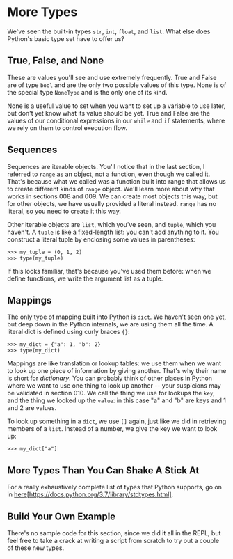 # More Types

We've seen the built-in types `str`, `int`, `float`, and `list`. What else does Python's basic type set have to offer us?

## True, False, and None

These are values you'll see and use extremely frequently. True and False are of type `bool` and are the only two possible values of this type. None is of the special type `NoneType` and is the only one of its kind.

None is a useful value to set when you want to set up a variable to use later, but don't yet know what its value should be yet. True and False are the values of our conditional expressions in our `while` and `if` statements, where we rely on them to control execution flow.

## Sequences

Sequences are iterable objects. You'll notice that in the last section, I referred to `range` as an object, not a function, even though we called it. That's because what we called was a function built into range that allows us to create different kinds of `range` object. We'll learn more about why that works in sections 008 and 009. We can create most objects this way, but for other objects, we have usually provided a literal instead. `range` has no literal, so you need to create it this way.

Other iterable objects are `list`, which you've seen, and `tuple`, which you haven't. A `tuple` is like a fixed-length list: you can't add anything to it. You construct a literal tuple by enclosing some values in parentheses: 

```
>>> my_tuple = (0, 1, 2)
>>> type(my_tuple)
```

If this looks familiar, that's because you've used them before: when we define functions, we write the argument list as a tuple.

## Mappings

The only type of mapping built into Python is `dict`. We haven't seen one yet, but deep down in the Python internals, we are using them all the time. A literal dict is defined using curly braces `{}`:

```
>>> my_dict = {"a": 1, "b": 2}
>>> type(my_dict)
```

Mappings are like translation or lookup tables: we use them when we want to look up one piece of information by giving another. That's why their name is short for _dictionary_. You can probably think of other places in Python where we want to use one thing to look up another -- your suspicions may be validated in section 010. We call the thing we use for lookups the `key`, and the thing we looked up the `value`: in this case "a" and "b" are keys and 1 and 2 are values.

To look up something in a `dict`, we use `[]` again, just like we did in retrieving members of a `list`. Instead of a number, we give the key we want to look up:

```
>>> my_dict["a"]
```

## More Types Than You Can Shake A Stick At

For a really exhaustively complete list of types that Python supports, go on in [here]()[https://docs.python.org/3.7/library/stdtypes.html].

## Build Your Own Example

There's no sample code for this section, since we did it all in the REPL, but feel free to take a crack at writing a script from scratch to try out a couple of these new types.
